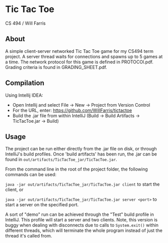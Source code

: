 # Tic Tac Toe
CS 494 / Will Farris

## About
A simple client-server networked Tic Tac Toe game for my CS494 term project. A server thread waits for connections and spawns up to 5 games at a time. The network protocol for this game is defined in PROTOCOl.pdf. Grading criteria is found in GRADING_SHEET.pdf.

## Compilation

Using Intellij IDEA:

* Open Intellij and select File -> New -> Project from Version Control
* For the URL, enter: https://github.com/WillFarris/tictactoe
* Build the .jar file from within IntelliJ (Build -> Build Artifacts -> TicTacToe.jar -> Build)

## Usage

The project can be run either directly from the .jar file on disk, or through IntelliJ's build profiles. Once 'build artifacts' has been run, the .jar can be found in `out/artifacts/TicTacToe_jar/TicTacToe.jar`.

From the command line in the root of the project folder, the following commands can be used:

`java -jar out/artifacts/TicTacToe_jar/TicTacToe.jar client` to start the client, or

`java -jar out/artifacts/TicTacToe_jar/TicTacToe.jar server <port>` to start a server on the specified port.

A sort of "demo" run can be achieved through the "Test" build profile in IntelliJ. This profile will start a server and two clients. Note, this version is buggy when dealing with disconnects due to calls to `System.exit()` within different threads, which will terminate the whole program instead of just the thread it's called from.
